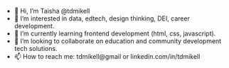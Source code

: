 - 👋 Hi, I’m Taisha @tdmikell
- 👀 I’m interested in data, edtech, design thinking, DEI, career development.
- 🌱 I’m currently learning frontend development (html, css, javascript).
- 💞️ I’m looking to collaborate on education and community development tech solutions.
- 📫 How to reach me: tdmikell@gmail or linkedin.com/in/tdmikell

<!---
tdmikell/tdmikell is a ✨ special ✨ repository because its `README.md` (this file) appears on your GitHub profile.
You can click the Preview link to take a look at your changes.
--->
